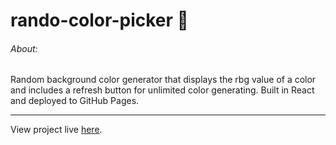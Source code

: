 # rando-color-picker  :art:

###### About:

Random background color generator that displays the rbg value of a color and includes a refresh button for unlimited color generating.  Built in React and deployed to GitHub Pages.

---

View project live [here](https://adamhunter108.github.io/rando-color-picker/).


